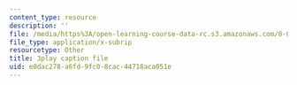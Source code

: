 ```yaml
---
content_type: resource
description: ''
file: /media/https%3A/open-learning-course-data-rc.s3.amazonaws.com/8-04-quantum-physics-i-spring-2016/e0dac278a6fd9fc08cac44718aca051e_-8mPXAsX3DY.srt
file_type: application/x-subrip
resourcetype: Other
title: 3play caption file
uid: e0dac278-a6fd-9fc0-8cac-44718aca051e
---
```

